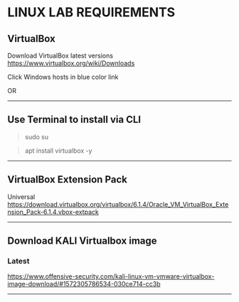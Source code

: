# LINUX LAB REQUIREMENTS


## VirtualBox


Download VirtualBox latest versions 
https://www.virtualbox.org/wiki/Downloads

Click Windows hosts in blue color link

OR

-------------------

## Use Terminal to install via CLI 

   > sudo su
   
   > apt install virtualbox -y

-------------------------------

## VirtualBox Extension Pack

Universal
https://download.virtualbox.org/virtualbox/6.1.4/Oracle_VM_VirtualBox_Extension_Pack-6.1.4.vbox-extpack

-------------------------

## Download KALI Virtualbox image
### Latest
https://www.offensive-security.com/kali-linux-vm-vmware-virtualbox-image-download/#1572305786534-030ce714-cc3b



------------------------------
